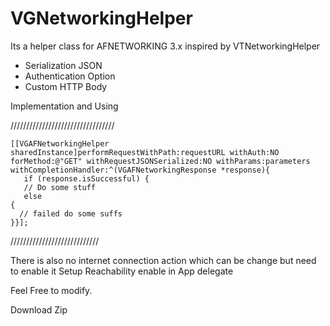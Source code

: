 # VGNetworkingHelper
Its  a helper class for AFNETWORKING 3.x 
inspired by VTNetworkingHelper

- Serialization JSON
- Authentication Option
- Custom HTTP Body

Implementation and Using  

/////////////////////////////////

    [[VGAFNetworkingHelper sharedInstance]performRequestWithPath:requestURL withAuth:NO forMethod:@"GET" withRequestJSONSerialized:NO withParams:parameters withCompletionHandler:^(VGAFNetworkingResponse *response){
       if (response.isSuccessful) {
       // Do some stuff
       else
    {
      // failed do some suffs
    }}];

////////////////////////////

There is also no internet connection action which can be change but need to enable it 
Setup Reachability enable in App delegate


Feel Free to modify.

Download Zip 
